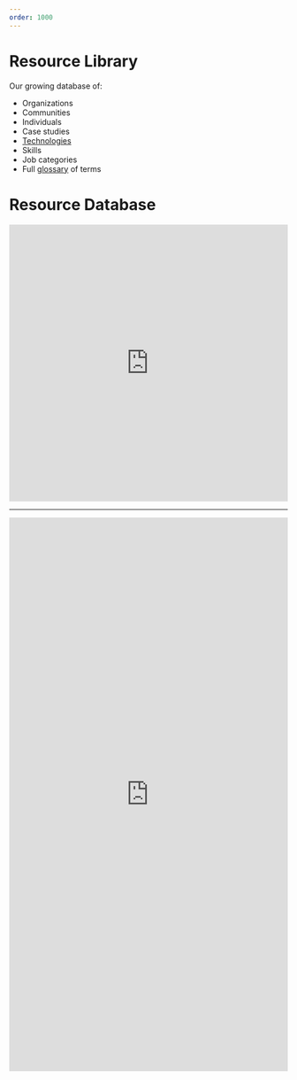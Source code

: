 ```yaml
---
order: 1000
---
```


# Resource Library

Our growing database of:

* Organizations
* Communities
* Individuals
* Case studies
* [Technologies](../technologies)
* Skills
* Job categories
* Full [glossary](../glossary) of terms

# Resource Database

<iframe loading="lazy" src="https://baserow.io/public/grid/F9iNqpzpbOSx1mAixwYzOaozLex-fjXn2JdUtTIc8TQ" name="iFrame Name" scrolling="No" height="500px" width="100%" style="border: none;"></iframe>

---

<iframe loading="lazy" src="https://baserow.io/form/uDIg8ORsHgdwV0AzwivTbulh194iJOpkB_Nslz_3VhY" name="iFrame Name" scrolling="Yes" height="1000px" width="100%" style="border: none;"></iframe>